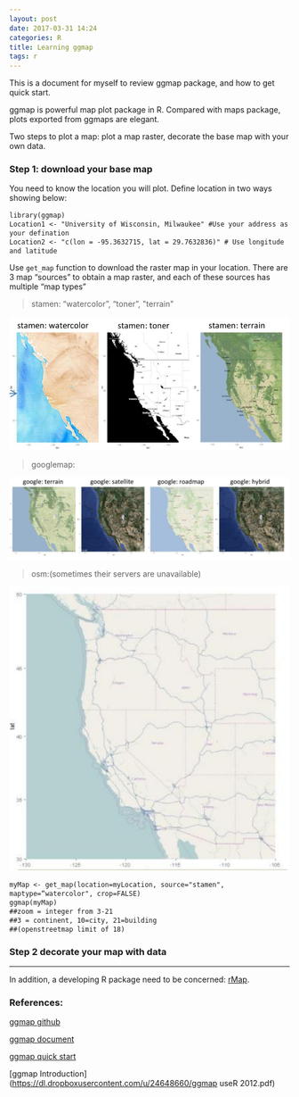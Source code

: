 ```yaml
---
layout: post
date: 2017-03-31 14:24
categories: R
title: Learning ggmap
tags: r
---
```

This is a document for myself to review ggmap package, and how to get quick start.

ggmap is powerful map plot package in R. Compared with maps package, plots exported from ggmaps are elegant.

Two steps to plot a map: plot a map raster, decorate the base map with your own data.

### Step 1: download your base map

You need to know the location you will plot. Define location in two ways showing below:

```
library(ggmap)
Location1 <- "University of Wisconsin, Milwaukee" #Use your address as your defination
Location2 <- "c(lon = -95.3632715, lat = 29.7632836)" # Use longitude and latitude  
```
Use `get_map` function to download the raster map in your location.
There are 3 map “sources” to obtain a map raster, and each of these sources has multiple “map types”
>stamen: “watercolor”, “toner”, "terrain"

![stamen](/image/stamen.jpg)
>googlemap:

![googlemap](/image/googlemap.jpg)
>osm:(sometimes their servers are unavailable)

![osm](/image/osm.jpg)

```
myMap <- get_map(location=myLocation, source="stamen", maptype=“watercolor", crop=FALSE)
ggmap(myMap)
##zoom = integer from 3-21
##3 = continent, 10=city, 21=building
##(openstreetmap limit of 18)
```
### Step 2 decorate your map with data

---

In addition, a developing R package need to be concerned: [rMap](http://rmaps.github.io/).

### References:
[ggmap github](https://github.com/dkahle/ggmap)

[ggmap document](https://cran.r-project.org/web/packages/ggmap/ggmap.pdf)

[ggmap quick start](https://www.nceas.ucsb.edu/~frazier/RSpatialGuides/ggmap/ggmapCheatsheet.pdf)

[ggmap Introduction](https://dl.dropboxusercontent.com/u/24648660/ggmap useR 2012.pdf)
